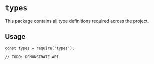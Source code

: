 # `types`

This package contains all type definitions required across the project.

## Usage

```
const types = require('types');

// TODO: DEMONSTRATE API
```
